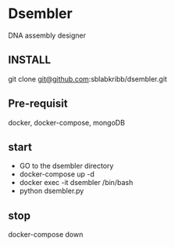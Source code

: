 # Dsembler
DNA assembly designer

## INSTALL
git clone git@github.com:sblabkribb/dsembler.git

## Pre-requisit
docker, docker-compose, mongoDB

## start
  - GO to the dsembler directory
  - docker-compose up -d
  - docker exec -it dsembler /bin/bash
  - python dsembler.py


## stop
docker-compose down
